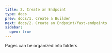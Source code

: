 ```yaml
---
title: 2. Create an Endpoint
type: docs
prev: docs/1. Create a Builder
next: docs/2. Create an Endpoint/fast-endpoints
sidebar:
  open: true
---
```


Pages can be organized into folders.
